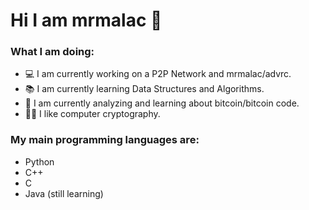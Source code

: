 # Hi I am mrmalac 👋

### What I am doing:
- 💻 I am currently working on a P2P Network and mrmalac/advrc.
- 📚 I am currently learning Data Structures and Algorithms.
- 📖 I am currently analyzing and learning about bitcoin/bitcoin code.
- 👍🏻 I like computer cryptography.

### My main programming languages are:
- Python
- C++
- C
- Java (still learning)

<!--
**mrmalac/mrmalac** is a ✨ _special_ ✨ repository because its `README.md` (this file) appears on your GitHub profile.
